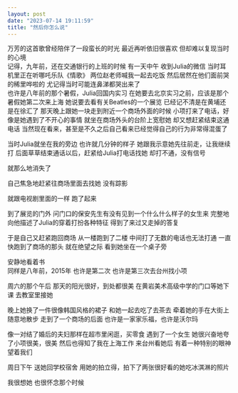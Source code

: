 ```yaml
---
layout: post
date: "2023-07-14 19:11:59"
title: "然后你怎么说"
---
```

万芳的这首歌曾经陪伴了一段蛮长的时光
最近再听依旧很喜欢
但却难以复现当时的心境
<br>
记得，九年前，还在交通银行的上班的时候
有一天中午
收到Julia的微信
当时耳机里正在听哪吒乐队《情歌》
两位赵老师喊我一起去吃饭
然后居然在他们面前哭的稀里哗啦的
尤记得当时可能连鼻涕都哭出来了
<br>
也许是八年前的那个暑假，Julia回国内实习
在她要去北京实习之前，应该是那个暑假她第二次来上海
她说要去看有关Beatles的一个展览
已经记不清是在黄埔还是在徐汇了
那天晚上跟她一块走到附近一个商场外面的时候
小项打来了电话，好像是她遇到了不开心的事情
就坐在商场外头的台阶上宽慰她
却又想赶紧结束这通电话
当然现在看来，甚至是不久之后自己看来已经觉得自己的行为非常得混蛋了

当时Julia就坐在我的旁边
也许就几分钟的样子
她跟我示意她先往前走，让我继续打
后面草草结束通话以后，赶紧给Julia打电话找她
却打不通，没有信号

就那么地消失了

自己焦急地赶紧往商场里面去找她
没有踪影

就跟电视剧里面的一样
跑了起来

到了展览的门外
问门口的保安先生有没有见到一个什么什么样子的女生来
完整地向他描述了Julia的穿着打扮各种特征
得到了来过又走掉的答复

于是自己又赶紧跑回商场
从一楼跑到了二楼
中间打了无数的电话也无法打通
一直快跑到了商场的那头
就在绝望之际
看到她坐在一个桌子旁

安静地看着书
<br>
同样是八年前，2015年
也许是第二次
也许是第三次去台州找小项

周六的那个午后
那天的阳光很好，到处都很美
在黄岩美术高级中学的门口等她下课
去教室里接她

晚上她换了一件很像韩国风格的裙子
和她一起去吃了去茶去
牵着她的手在大街上随意地散步
走到了一个商场的后面
也许是一家家乐福，也许是沃尔玛

像一对结了婚后的夫妇那样在超市里闲逛，买零食
遇到了一个女生
她很兴奋地夸了小项很美，很美
然后也得知了我在上海工作
来台州看她后
有着一种特别的眼神望着我们

周日下午
送她回学校宿舍
用她的拍立得，拍下了两张很好看的她吃冰淇淋的照片
<br>

我很想她
也很怀念那个时候
